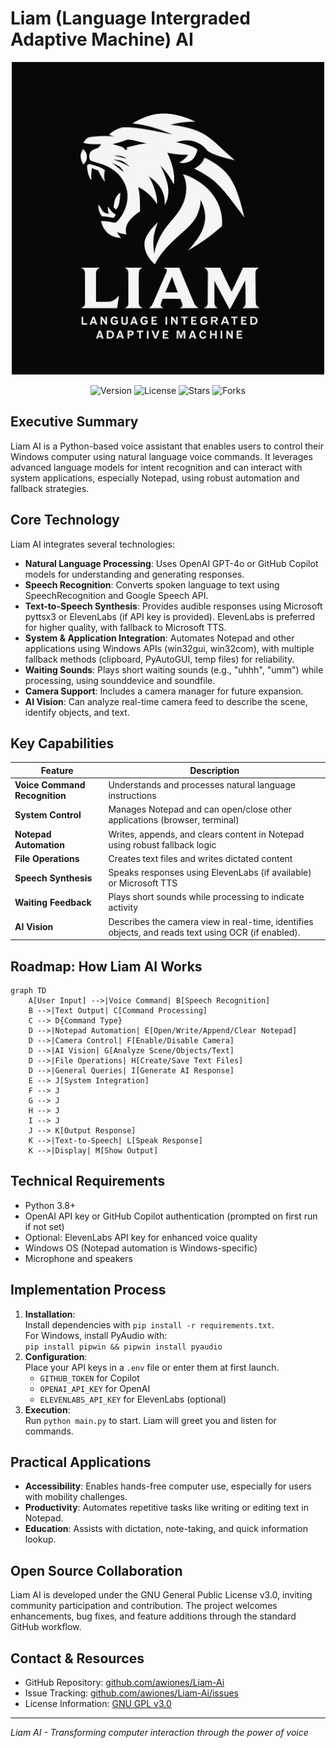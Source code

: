 # Liam (Language Intergraded Adaptive Machine) AI

<p align="center">
  <img src="images/logo.png" alt="Liam AI Logo" width="500"/>
</p>

<p align="center">
  <img src="https://img.shields.io/badge/version-2.0.0-blue" alt="Version"/>
  <img src="https://img.shields.io/github/license/awiones/Liam-Ai" alt="License"/>
  <img src="https://img.shields.io/github/stars/awiones/Liam-Ai" alt="Stars"/>
  <img src="https://img.shields.io/github/forks/awiones/Liam-Ai" alt="Forks"/>
</p>

## Executive Summary

Liam AI is a Python-based voice assistant that enables users to control their Windows computer using natural language voice commands. It leverages advanced language models for intent recognition and can interact with system applications, especially Notepad, using robust automation and fallback strategies.

## Core Technology

Liam AI integrates several technologies:

- **Natural Language Processing**: Uses OpenAI GPT-4o or GitHub Copilot models for understanding and generating responses.
- **Speech Recognition**: Converts spoken language to text using SpeechRecognition and Google Speech API.
- **Text-to-Speech Synthesis**: Provides audible responses using Microsoft pyttsx3 or ElevenLabs (if API key is provided). ElevenLabs is preferred for higher quality, with fallback to Microsoft TTS.
- **System & Application Integration**: Automates Notepad and other applications using Windows APIs (win32gui, win32com), with multiple fallback methods (clipboard, PyAutoGUI, temp files) for reliability.
- **Waiting Sounds**: Plays short waiting sounds (e.g., "uhhh", "umm") while processing, using sounddevice and soundfile.
- **Camera Support**: Includes a camera manager for future expansion.
- **AI Vision**: Can analyze real-time camera feed to describe the scene, identify objects, and text.

## Key Capabilities

| Feature                       | Description                                                                                        |
| ----------------------------- | -------------------------------------------------------------------------------------------------- |
| **Voice Command Recognition** | Understands and processes natural language instructions                                            |
| **System Control**            | Manages Notepad and can open/close other applications (browser, terminal)                          |
| **Notepad Automation**        | Writes, appends, and clears content in Notepad using robust fallback logic                         |
| **File Operations**           | Creates text files and writes dictated content                                                     |
| **Speech Synthesis**          | Speaks responses using ElevenLabs (if available) or Microsoft TTS                                  |
| **Waiting Feedback**          | Plays short sounds while processing to indicate activity                                           |
| **AI Vision**                 | Describes the camera view in real-time, identifies objects, and reads text using OCR (if enabled). |

## Roadmap: How Liam AI Works

```mermaid
graph TD
    A[User Input] -->|Voice Command| B[Speech Recognition]
    B -->|Text Output| C[Command Processing]
    C --> D{Command Type}
    D -->|Notepad Automation| E[Open/Write/Append/Clear Notepad]
    D -->|Camera Control| F[Enable/Disable Camera]
    D -->|AI Vision| G[Analyze Scene/Objects/Text]
    D -->|File Operations| H[Create/Save Text Files]
    D -->|General Queries| I[Generate AI Response]
    E --> J[System Integration]
    F --> J
    G --> J
    H --> J
    I --> J
    J --> K[Output Response]
    K -->|Text-to-Speech| L[Speak Response]
    K -->|Display| M[Show Output]
```

## Technical Requirements

- Python 3.8+
- OpenAI API key or GitHub Copilot authentication (prompted on first run if not set)
- Optional: ElevenLabs API key for enhanced voice quality
- Windows OS (Notepad automation is Windows-specific)
- Microphone and speakers

## Implementation Process

1. **Installation**:  
   Install dependencies with `pip install -r requirements.txt`.  
   For Windows, install PyAudio with:  
   `pip install pipwin && pipwin install pyaudio`
2. **Configuration**:  
   Place your API keys in a `.env` file or enter them at first launch.
   - `GITHUB_TOKEN` for Copilot
   - `OPENAI_API_KEY` for OpenAI
   - `ELEVENLABS_API_KEY` for ElevenLabs (optional)
3. **Execution**:  
   Run `python main.py` to start. Liam will greet you and listen for commands.

## Practical Applications

- **Accessibility**: Enables hands-free computer use, especially for users with mobility challenges.
- **Productivity**: Automates repetitive tasks like writing or editing text in Notepad.
- **Education**: Assists with dictation, note-taking, and quick information lookup.

## Open Source Collaboration

Liam AI is developed under the GNU General Public License v3.0, inviting community participation and contribution. The project welcomes enhancements, bug fixes, and feature additions through the standard GitHub workflow.

## Contact & Resources

- GitHub Repository: [github.com/awiones/Liam-Ai](https://github.com/awiones/Liam-Ai)
- Issue Tracking: [github.com/awiones/Liam-Ai/issues](https://github.com/awiones/Liam-Ai/issues)
- License Information: [GNU GPL v3.0](https://github.com/awiones/Liam-Ai/blob/main/LICENSE)

---

_Liam AI - Transforming computer interaction through the power of voice_
